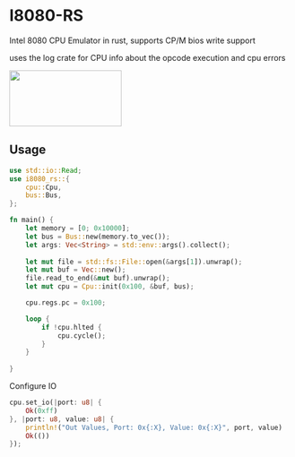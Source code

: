 # I8080-RS

Intel 8080 CPU Emulator in rust, supports CP/M bios write support

uses the log crate for CPU info about the opcode execution and cpu errors


<img src="https://upload.wikimedia.org/wikipedia/commons/3/3a/KL_Intel_i8080_Black_Background.jpg" width="200" height="100">

## Usage

```rust
use std::io::Read;
use i8080_rs::{
    cpu::Cpu,
    bus::Bus,
};

fn main() {
    let memory = [0; 0x10000];
    let bus = Bus::new(memory.to_vec());
    let args: Vec<String> = std::env::args().collect();
  
    let mut file = std::fs::File::open(&args[1]).unwrap();
    let mut buf = Vec::new();
    file.read_to_end(&mut buf).unwrap();
    let mut cpu = Cpu::init(0x100, &buf, bus);

    cpu.regs.pc = 0x100;

    loop {
        if !cpu.hlted {
            cpu.cycle();
        }
    }
    
}

```

Configure IO

```rust
cpu.set_io(|port: u8| {
    Ok(0xff)
}, |port: u8, value: u8| {
    println!("Out Values, Port: 0x{:X}, Value: 0x{:X}", port, value)
    Ok(())
});
```
